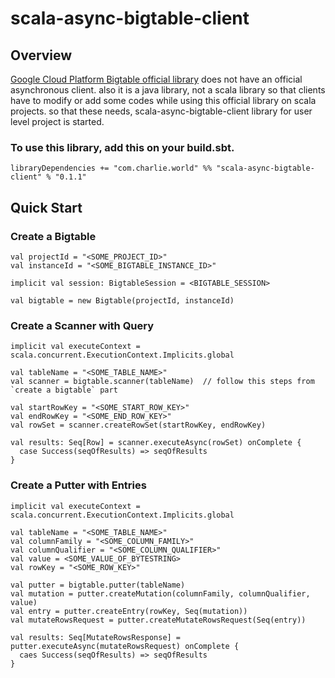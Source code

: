 # scala-async-bigtable-client

## Overview

[Google Cloud Platform Bigtable official library](https://github.com/GoogleCloudPlatform/cloud-bigtable-client) does not have an
official asynchronous client. also it is a java library, not a scala library so that clients have to modify or add some codes while
using this official library on scala projects. so that these needs, scala-async-bigtable-client library for user level project is 
started. 

### To use this library, add this on your build.sbt.
```
libraryDependencies += "com.charlie.world" %% "scala-async-bigtable-client" % "0.1.1"
```

## Quick Start

### Create a Bigtable
```
val projectId = "<SOME_PROJECT_ID>"
val instanceId = "<SOME_BIGTABLE_INSTANCE_ID>"

implicit val session: BigtableSession = <BIGTABLE_SESSION>

val bigtable = new Bigtable(projectId, instanceId)
```

### Create a Scanner with Query
```
implicit val executeContext = scala.concurrent.ExecutionContext.Implicits.global

val tableName = "<SOME_TABLE_NAME>"
val scanner = bigtable.scanner(tableName)  // follow this steps from `create a bigtable` part

val startRowKey = "<SOME_START_ROW_KEY>"
val endRowKey = "<SOME_END_ROW_KEY>"
val rowSet = scanner.createRowSet(startRowKey, endRowKey)

val results: Seq[Row] = scanner.executeAsync(rowSet) onComplete {
  case Success(seqOfResults) => seqOfResults
}
```

### Create a Putter with Entries
```
implicit val executeContext = scala.concurrent.ExecutionContext.Implicits.global

val tableName = "<SOME_TABLE_NAME>"
val columnFamily = "<SOME_COLUMN_FAMILY>"
val columnQualifier = "<SOME_COLUMN_QUALIFIER>"
val value = <SOME_VALUE_OF_BYTESTRING>
val rowKey = "<SOME_ROW_KEY>"

val putter = bigtable.putter(tableName)
val mutation = putter.createMutation(columnFamily, columnQualifier, value)
val entry = putter.createEntry(rowKey, Seq(mutation))
val mutateRowsRequest = putter.createMutateRowsRequest(Seq(entry))

val results: Seq[MutateRowsResponse] = putter.executeAsync(mutateRowsRequest) onComplete {
  caes Success(seqOfResults) => seqOfResults
}
```


